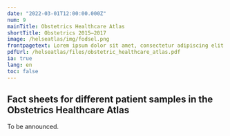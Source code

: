 ```yaml
---
date: "2022-03-01T12:00:00.000Z"
num: 9
mainTitle: Obstetrics Healthcare Atlas
shortTitle: Obstetrics 2015–2017
image: /helseatlas/img/fodsel.png
frontpagetext: Lorem ipsum dolor sit amet, consectetur adipiscing elit. Pharetra, sit interdum ipsum pellentesque. Vehicula suspendisse urna, diam etiam enim ultricies nunc enim morbi. Vehicula suspendisse urna, diam etiam enim ultricies nunc enim morbi.
pdfUrl: /helseatlas/files/obstetric_healthcare_atlas.pdf
ia: true
lang: en
toc: false
---
```


## Fact sheets for different patient samples in the Obstetrics Healthcare Atlas

To be announced.
